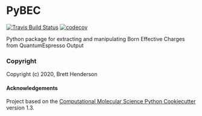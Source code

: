 PyBEC
==============================
[//]: # (Badges)
[![Travis Build Status](https://travis-ci.com/brettrhenderson/pybec.svg?branch=master)](https://travis-ci.com/brettrhenderson/pybec)
[![codecov](https://codecov.io/gh/REPLACE_WITH_OWNER_ACCOUNT/PyBEC/branch/master/graph/badge.svg)](https://codecov.io/gh/REPLACE_WITH_OWNER_ACCOUNT/PyBEC/branch/master)


Python package for extracting and manipulating Born Effective Charges from QuantumEspresso Output

### Copyright

Copyright (c) 2020, Brett Henderson


#### Acknowledgements
 
Project based on the 
[Computational Molecular Science Python Cookiecutter](https://github.com/molssi/cookiecutter-cms) version 1.3.
